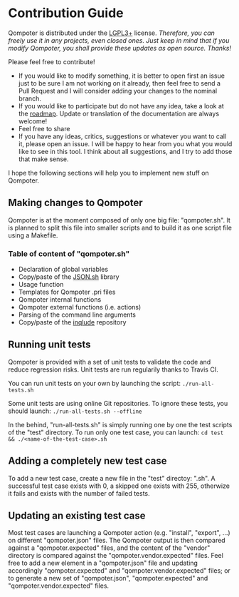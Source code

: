 Contribution Guide
========

Qompoter is distributed under the [LGPL3+](LICENSE) license.
*Therefore, you can freely use it in any projects, even closed ones. Just keep in mind that if you modify Qompoter, you shall provide these updates as open source. Thanks!*

Please feel free to contribute!

* If you would like to modify something, it is better to open first an issue just to be sure I am not working on it already, then feel free to send a Pull Request and I will consider adding your changes to the nominal branch.
* If you would like to participate but do not have any idea, take a look at the [roadmap](ROADMAP.md). Update or translation of the documentation are always welcome!
* Feel free to share
* If you have any ideas, critics, suggestions or whatever you want to call it, please open an issue. I will be happy to hear from you what you would like to see in this tool. I think about all suggestions, and I try to add those that make sense.

I hope the following sections will help you to implement new stuff on Qompoter.

Making changes to Qompoter
--------

Qompoter is at the moment composed of only one big file: "qompoter.sh". It is planned to split this file into smaller scripts and to build it as one script file using a Makefile.

### Table of content of "qompoter.sh"

* Declaration of global variables
* Copy/paste of the [JSON.sh](https://github.com/dominictarr/JSON.sh) library
* Usage function
* Templates for Qompoter .pri files
* Qompoter internal functions
* Qompoter external functions (i.e. actions)
* Parsing of the command line arguments
* Copy/paste of the [inqlude](https://inqlude.org/) repository

Running unit tests
--------

Qompoter is provided with a set of unit tests to validate the code and reduce regression risks. Unit tests are run regularily thanks to Travis CI.

You can run unit tests on your own by launching the script: `./run-all-tests.sh`

Some unit tests are using online Git repositories. To ignore these tests, you should launch: `./run-all-tests.sh --offline`

In the behind, "run-all-tests.sh" is simply running one by one the test scripts of the "test" directory. To run only one test case, you can launch: `cd test && ./<name-of-the-test-case>.sh`

Adding a completely new test case
--------

To add a new test case, create a new file in the "test" directoy: "<name-of-the-test-case>.sh". A successful test case exists with 0, a skipped one exists with 255, otherwize it fails and exists with the number of failed tests.

Updating an existing test case
--------

Most test cases are launching a Qompoter action (e.g. "install", "export", ...) on different "qompoter.json" files. The Qompoter output is then compared against a "qompoter.expected" files, and the content of the "vendor" directory is compared against the "qompoter.vendor.expected" files. Feel free to add a new element in a "qompoter.json" file and updating accordingly "qompoter.expected"  and "qompoter.vendor.expected" files; or to generate a new set of "qompoter.json", "qompoter.expected"  and "qompoter.vendor.expected" files.
